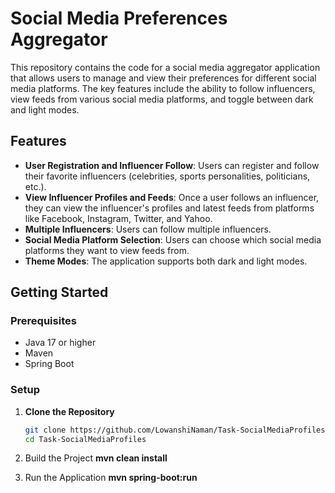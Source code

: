 # Social Media Preferences Aggregator

This repository contains the code for a social media aggregator application that allows users to manage and view their preferences for different social media platforms. The key features include the ability to follow influencers, view feeds from various social media platforms, and toggle between dark and light modes.

## Features

- **User Registration and Influencer Follow**: Users can register and follow their favorite influencers (celebrities, sports personalities, politicians, etc.).
- **View Influencer Profiles and Feeds**: Once a user follows an influencer, they can view the influencer's profiles and latest feeds from platforms like Facebook, Instagram, Twitter, and Yahoo.
- **Multiple Influencers**: Users can follow multiple influencers.
- **Social Media Platform Selection**: Users can choose which social media platforms they want to view feeds from.
- **Theme Modes**: The application supports both dark and light modes.

## Getting Started

### Prerequisites

- Java 17 or higher
- Maven
- Spring Boot

### Setup

1. **Clone the Repository**

   ```bash
   git clone https://github.com/LowanshiNaman/Task-SocialMediaProfiles.git
   cd Task-SocialMediaProfiles

2. Build the Project
**mvn clean install**

3. Run the Application
**mvn spring-boot:run**

